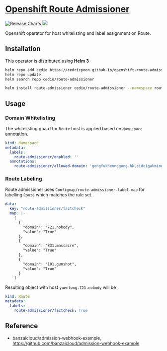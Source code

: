 # [Openshift Route Admissioner](https://github.com/cedricpoon/openshift-route-admissioner)
![Release Charts](https://github.com/cedricpoon/openshift-route-admissioner/workflows/Release%20Charts/badge.svg)
![](https://img.shields.io/docker/cloud/build/cedricpoon/route-admissioner)

Openshift operator for host whitelisting and label assignment on Route.

## Installation
This operator is distributed using **Helm 3**
```sh
helm repo add cedio https://cedricpoon.github.io/openshift-route-admissioner
helm repo update
helm search repo cedio/route-admissioner

helm install route-admissioner cedio/route-admissioner --namespace route-admissioner-operator
```

## Usage
### Domain Whitelisting
The whitelisting guard for `Route` host is applied based on `Namespace` annotation.
```yaml
kind: Namespace
metadata:
  labels:
    route-admissioner/enabled: ''
  annotations:
    route-admissioner/allowed-domain: 'gongfukheunggong.hk,sidoigakming.now'
```
### Route Labeling
Route admissioner uses `Configmap/route-admissioner-label-map` for labelling `Route` which matches the rule set.
```yaml
data:
  key: "route-admissioner/factcheck"
  map: |-
    [
      {
        "domain": "721.nobody",
        "value": "True"
      },
      {
        "domain": "831.massacre",
        "value": "True"
      },
      {
        "domain": "101.gunshot",
        "value": "True"
      }
    ]
```
Resulting object with host `yuenlong.721.nobody` will be
```yaml
kind: Route
metadata:
  labels:
    route-admissioner/factcheck: True
```

## Reference
- banzaicloud/admission-webhook-example, https://github.com/banzaicloud/admission-webhook-example
